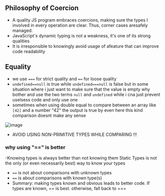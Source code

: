 ## Philosophy of Coercion
- A quality JS program embraces coercions, making sure the types I involved in every operation are
clear. Thus, corner cases aresafely managed.
- JavaScript's dynamic typing is not a weakness, it's one of its strong qualities
- It is irresponsible to knowingly avoid usage of afeature that can improve code readability
## Equality 
- we use `===` for strict quality and `==` for loose quality
- `undefined==null` is true while `undefined===null` is false but in some situation where i just want to make sure that the value is empty why bother and use the two terms `null` and `undefined` while i cna just prevent uselsess code and only use one
- sometimes when using double equal to compare between an array like `[42]` and a number "42" the output is true by even here this kind comparison doesnt make any sense
  
 ![image](https://github.com/MohammadHajMahmoud/GSG-first-sprint/assets/73450813/f8fff262-70e2-42d5-b234-30752ce82d31)
- AVOID USING NON-PRIMITIVE TYPES WHILE COMPARING !!!
### why using "==" is better 
-Knowing types is always better than not knowing them Static Types is not the only (or even necessarily best) way to know your types
- `==` is not about comparisons with unknown types
- `==` is about comparisons with known type(s)
- Summary: making types known and obvious leads to better code. If types are known, == is best. otherwise, fall back to ===
